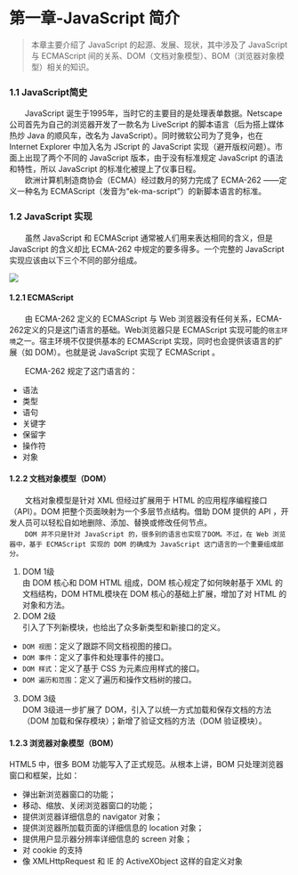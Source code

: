 # 第一章-JavaScript 简介
>本章主要介绍了 JavaScript 的起源、发展、现状，其中涉及了 JavaScript 与 ECMAScript 间的关系、DOM（文档对象模型）、BOM（浏览器对象模型）相关的知识。
### 1.1 JavaScript简史
　　JavaScript 诞生于1995年，当时它的主要目的是处理表单数据。Netscape 公司首先为自己的浏览器开发了一款名为 LiveScript 的脚本语言（后为搭上媒体热炒 Java 的顺风车，改名为 JavaScript）。同时微软公司为了竞争，也在 Internet Explorer 中加入名为 JScript 的 JavaScript 实现（避开版权问题）。市面上出现了两个不同的 JavaScript 版本，由于没有标准规定 JavaScript 的语法和特性，所以 JavaScript 的标准化被提上了仪事日程。  
　　欧洲计算机制造商协会（ECMA）经过数月的努力完成了 ECMA-262 ——定义一种名为 ECMAScript（发音为“ek-ma-script”）的新脚本语言的标准。
### 1.2 JavaScript 实现
　　虽然 JavaScript 和 ECMAScript 通常被人们用来表达相同的含义，但是 JavaScript 的含义却比 ECMA-262 中规定的要多得多。一个完整的 JavaScript 实现应该由以下三个不同的部分组成。
  <div style="align:center;width:100%"><img src="https://timgsa.baidu.com/timg?image&quality=80&size=b9999_10000&sec=1549607563801&di=0f5b05c1c5b1bac7ef5b50d4431b55e8&imgtype=0&src=http%3A%2F%2Fimage.bubuko.com%2Finfo%2F201901%2F20190121215922722425.png"/></div>
  
#### 1.2.1 ECMAScript  
　　由 ECMA-262 定义的 ECMAScript 与 Web 浏览器没有任何关系，ECMA-262定义的只是这门语言的基础。Web浏览器只是 ECMAScript 实现可能的`宿主环境`之一。宿主环境不仅提供基本的 ECMAScript 实现，同时也会提供该语言的扩展（如 DOM）。也就是说 JavaScript 实现了 ECMAScript 。
  
　　ECMA-262 规定了这门语言的：
  * 语法
  * 类型
  * 语句
  * 关键字
  * 保留字
  * 操作符
  * 对象  
  
#### 1.2.2 文档对象模型（DOM） 
　　文档对象模型是针对 XML 但经过扩展用于 HTML 的应用程序编程接口（API）。DOM 把整个页面映射为一个多层节点结构。借助 DOM 提供的 API ，开发人员可以轻松自如地删除、添加、替换或修改任何节点。<br>
　　`DOM 并不只是针对 JavaScript 的，很多别的语言也实现了DOM。不过，在 Web 浏览器中，基于 ECMAScript 实现的 DOM 的确成为 JavaScript 这门语言的一个重要组成部分。`  
  
1. DOM 1级  
  由 DOM 核心和 DOM HTML 组成，DOM 核心规定了如何映射基于 XML 的文档结构，DOM HTML模块在 DOM 核心的基础上扩展，增加了对 HTML 的对象和方法。  
2. DOM 2级  
  引入了下列新模块，也给出了众多新类型和新接口的定义。  
  * `DOM 视图`：定义了跟踪不同文档视图的接口。
  * `DOM 事件`：定义了事件和处理事件的接口。
  * `DOM 样式`：定义了基于 CSS 为元素应用样式的接口。
  * `DOM 遍历和范围`：定义了遍历和操作文档树的接口。
3. DOM 3级  
  DOM 3级进一步扩展了 DOM，引入了以统一方式加载和保存文档的方法（DOM 加载和保存模块）；新增了验证文档的方法（DOM 验证模块）。
#### 1.2.3 浏览器对象模型（BOM）  
  HTML5 中，很多 BOM 功能写入了正式规范。从根本上讲，BOM 只处理浏览器窗口和框架，比如：
  * 弹出新浏览器窗口的功能；
  * 移动、缩放、关闭浏览器窗口的功能；
  * 提供浏览器详细信息的 navigator 对象；
  * 提供浏览器所加载页面的详细信息的 location 对象；
  * 提供用户显示器分辨率详细信息的 screen 对象；
  * 对 cookie 的支持
  * 像 XMLHttpRequest 和 IE 的 ActiveXObject 这样的自定义对象
